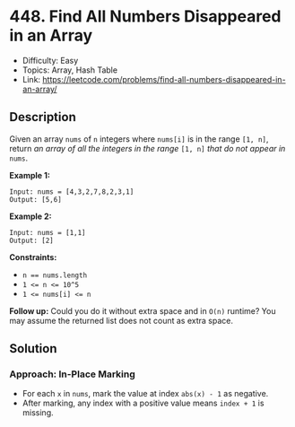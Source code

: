 # 448. Find All Numbers Disappeared in an Array

- Difficulty: Easy
- Topics: Array, Hash Table
- Link: https://leetcode.com/problems/find-all-numbers-disappeared-in-an-array/

## Description

Given an array `nums` of `n` integers where `nums[i]` is in the range `[1, n]`, return *an array of all the integers in the range* `[1, n]` *that do not appear in* `nums`.

**Example 1:**

```
Input: nums = [4,3,2,7,8,2,3,1]
Output: [5,6]
```

**Example 2:**

```
Input: nums = [1,1]
Output: [2]
```

**Constraints:**

- `n == nums.length`
- `1 <= n <= 10^5`
- `1 <= nums[i] <= n`

**Follow up:** Could you do it without extra space and in `O(n)` runtime? You may assume the returned list does not count as extra space.

## Solution

### Approach: In-Place Marking

- For each `x` in `nums`, mark the value at index `abs(x) - 1` as negative.
- After marking, any index with a positive value means `index + 1` is missing.
